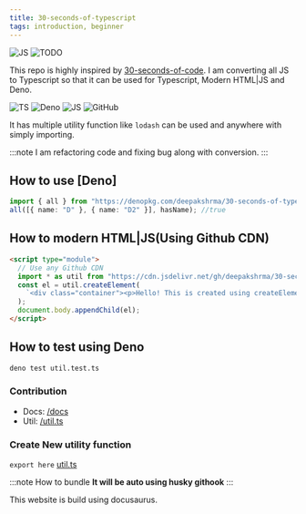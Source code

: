 ```yaml
---
title: 30-seconds-of-typescript
tags: introduction, beginner
---
```


![JS](https://img.shields.io/badge/supports-javascript-yellow.svg?style=flat-square)
![TODO](https://img.shields.io/badge///TODO-blue.svg?style=flat-square)

This repo is highly inspired by [30-seconds-of-code](https://github.com/30-seconds/30-seconds-of-code). I am converting all JS to Typescript so that it can be used for Typescript, Modern HTML|JS and Deno.

![TS](https://img.shields.io/badge/supports-typescript-blue.svg?style=flat-square)
![Deno](https://img.shields.io/badge/supports-deno-green.svg?style=flat-square)
![JS](https://img.shields.io/badge/supports-javascript-yellow.svg?style=flat-square)
![GitHub](https://img.shields.io/github/license/deepakshrma/30-seconds-of-typescript)

It has multiple utility function like `lodash` can be used and anywhere with simply importing.

:::note
I am refactoring code and fixing bug along with conversion.
:::

## How to use [Deno]

```ts
import { all } from "https://denopkg.com/deepakshrma/30-seconds-of-typescript/util.ts";
all([{ name: "D" }, { name: "D2" }], hasName); //true
```

## How to modern HTML|JS(Using Github CDN)

```html
<script type="module">
  // Use any Github CDN
  import * as util from "https://cdn.jsdelivr.net/gh/deepakshrma/30-seconds-of-typescript/util.js";
  const el = util.createElement(
    `<div class="container"><p>Hello! This is created using createElement!! </p></div>`
  );
  document.body.appendChild(el);
</script>
```

## How to test using Deno

```bash
deno test util.test.ts
```

### Contribution

- Docs: [/docs](/docs)
- Util: [/util.ts](/util.ts)

### Create New utility function

`export here` [util.ts](https://github.com/deepakshrma/30-seconds-of-typescript/blob/master/util.ts)

:::note How to bundle
**It will be auto using husky githook**
:::

This website is build using docusaurus.
